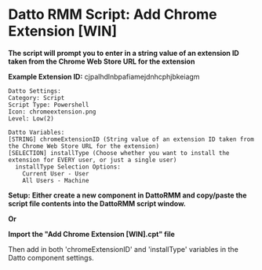 # Datto RMM Script: Add Chrome Extension [WIN]
**The script will prompt you to enter in a string value of an extension ID taken from the Chrome Web Store URL for the extension**

**Example Extension ID:** cjpalhdlnbpafiamejdnhcphjbkeiagm

```
Datto Settings:
Category: Script
Script Type: Powershell
Icon: chromeextension.png
Level: Low(2)
```
```
Datto Variables:
[STRING] chromeExtensionID (String value of an extension ID taken from the Chrome Web Store URL for the extension)
[SELECTION] installType (Choose whether you want to install the extension for EVERY user, or just a single user)
  installType Selection Options:
    Current User - User
    All Users - Machine
```
**Setup:**
**Either create a new component in DattoRMM and copy/paste the script file contents into the DattoRMM script window.**

**Or**

**Import the "Add Chrome Extension [WIN].cpt" file**

Then add in both 'chromeExtensionID' and 'installType' variables in the Datto component settings.
